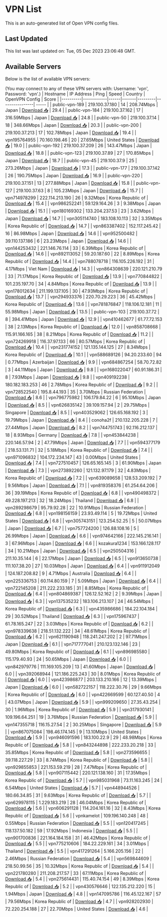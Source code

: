 # VPN List

This is an auto-generated list of Open VPN config files.

## Last Updated

This list was last updated on: Tue, 05 Dec 2023 23:06:48 GMT.

## Available Servers

Below is the list of available VPN servers:

(You may connect to any of these VPN servers with: Username: 'vpn', Password: 'vpn'.)
| Hostname | IP Address | Ping | Speed | Country | OpenVPN Config | Score |
|----------|------------|------|-------|---------|----------------| ----- |
| public-vpn-189 | 219.100.37.180 | 14 | 208.74Mbps | Japan | [Download 📥](./configs/server_0_JP.ovpn) | 29.4 |
| public-vpn-184 | 219.100.37.162 | 17 | 316.59Mbps | Japan | [Download 📥](./configs/server_1_JP.ovpn) | 24.8 |
| public-vpn-50 | 219.100.37.14 | 18 | 348.66Mbps | Japan | [Download 📥](./configs/server_2_JP.ovpn) | 20.3 |
| public-vpn-200 | 219.100.37.213 | 17 | 102.78Mbps | Japan | [Download 📥](./configs/server_3_JP.ovpn) | 19.4 |
| vpn195764955 | 70.160.198.46 | 20 | 27.65Mbps | United States | [Download 📥](./configs/server_4_US.ovpn) | 19.0 |
| public-vpn-192 | 219.100.37.209 | 26 | 143.47Mbps | Japan | [Download 📥](./configs/server_5_JP.ovpn) | 18.8 |
| public-vpn-123 | 219.100.37.89 | 27 | 170.85Mbps | Japan | [Download 📥](./configs/server_6_JP.ovpn) | 18.7 |
| public-vpn-45 | 219.100.37.9 | 25 | 273.26Mbps | Japan | [Download 📥](./configs/server_7_JP.ovpn) | 17.3 |
| public-vpn-177 | 219.100.37.142 | 26 | 190.75Mbps | Japan | [Download 📥](./configs/server_8_JP.ovpn) | 16.9 |
| public-vpn-220 | 219.100.37.151 | 13 | 277.88Mbps | Japan | [Download 📥](./configs/server_9_JP.ovpn) | 15.8 |
| public-vpn-127 | 219.100.37.63 | 8 | 105.23Mbps | Japan | [Download 📥](./configs/server_10_JP.ovpn) | 15.7 |
| vpn714978299 | 222.114.213.190 | 26 | 9.32Mbps | Korea Republic of | [Download 📥](./configs/server_11_KR.ovpn) | 15.4 |
| vpn986252241 | 59.129.164.26 | 3 | 9.38Mbps | Japan | [Download 📥](./configs/server_12_JP.ovpn) | 15.1 |
| vpn180169302 | 133.204.237.53 | 23 | 3.62Mbps | Japan | [Download 📥](./configs/server_13_JP.ovpn) | 14.7 |
| vpn305114740 | 183.108.10.113 | 32 | 3.35Mbps | Korea Republic of | [Download 📥](./configs/server_14_KR.ovpn) | 14.7 |
| vpn863387402 | 152.117.245.42 | 16 | 86.98Mbps | Japan | [Download 📥](./configs/server_15_JP.ovpn) | 14.6 |
| vpn952500482 | 39.110.137.186 | 6 | 23.23Mbps | Japan | [Download 📥](./configs/server_16_JP.ovpn) | 14.6 |
| vpn144253432 | 221.146.76.114 | 33 | 6.39Mbps | Korea Republic of | [Download 📥](./configs/server_17_KR.ovpn) | 14.6 |
| vpn892113052 | 59.20.187.60 | 22 | 8.89Mbps | Korea Republic of | [Download 📥](./configs/server_18_KR.ovpn) | 14.4 |
| vpn788078718 | 116.105.226.192 | 31 | 4.17Mbps | Viet Nam | [Download 📥](./configs/server_19_VN.ovpn) | 14.3 |
| vpn864308639 | 220.121.210.79 | 33 | 71.17Mbps | Korea Republic of | [Download 📥](./configs/server_20_KR.ovpn) | 13.9 |
| vpn770844822 | 101.235.197.70 | 34 | 4.84Mbps | Korea Republic of | [Download 📥](./configs/server_21_KR.ovpn) | 13.9 |
| vpn178012634 | 211.199.137.105 | 30 | 47.93Mbps | Korea Republic of | [Download 📥](./configs/server_22_KR.ovpn) | 13.7 |
| vpn294933376 | 220.70.29.223 | 36 | 45.42Mbps | Korea Republic of | [Download 📥](./configs/server_23_KR.ovpn) | 13.6 |
| vpn781876847 | 118.106.12.181 | 11 | 55.98Mbps | Japan | [Download 📥](./configs/server_24_JP.ovpn) | 13.5 |
| public-vpn-103 | 219.100.37.72 | 8 | 394.41Mbps | Japan | [Download 📥](./configs/server_25_JP.ovpn) | 12.9 |
| vpn410462677 | 61.77.72.153 | 38 | 2.13Mbps | Korea Republic of | [Download 📥](./configs/server_26_KR.ovpn) | 12.0 |
| vpn858708668 | 115.91.166.165 | 38 | 8.21Mbps | Korea Republic of | [Download 📥](./configs/server_27_KR.ovpn) | 11.2 |
| vpn724269918 | 116.37.97.133 | 66 | 80.57Mbps | Korea Republic of | [Download 📥](./configs/server_28_KR.ovpn) | 10.4 |
| vpn231774152 | 121.135.144.125 | 27 | 8.34Mbps | Korea Republic of | [Download 📥](./configs/server_29_KR.ovpn) | 10.1 |
| vpn588689126 | 94.20.233.60 | 94 | 0.77Mbps | Azerbaijan | [Download 📥](./configs/server_30_AZ.ovpn) | 9.9 |
| vpn684867254 | 58.70.72.82 | 3 | 44.11Mbps | Japan | [Download 📥](./configs/server_31_JP.ovpn) | 9.8 |
| vpn168022047 | 60.91.186.31 | 8 | 7.93Mbps | Japan | [Download 📥](./configs/server_32_JP.ovpn) | 9.8 |
| vpn409192238 | 180.182.183.253 | 46 | 2.78Mbps | Korea Republic of | [Download 📥](./configs/server_33_KR.ovpn) | 9.2 |
| vpn728522540 | 195.8.44.193 | 35 | 3.70Mbps | Russian Federation | [Download 📥](./configs/server_34_RU.ovpn) | 8.6 |
| vpn796775982 | 106.179.84.22 | 6 | 95.10Mbps | Japan | [Download 📥](./configs/server_35_JP.ovpn) | 8.5 |
| vpn626835142 | 39.109.157.94 | 2 | 29.75Mbps | Singapore | [Download 📥](./configs/server_36_SG.ovpn) | 8.5 |
| vpn403529062 | 126.65.168.192 | 3 | 19.79Mbps | Japan | [Download 📥](./configs/server_37_JP.ovpn) | 8.4 |
| conoha2f | 210.132.205.228 | 7 | 27.44Mbps | Japan | [Download 📥](./configs/server_38_JP.ovpn) | 8.2 |
| vpn744751743 | 92.116.212.137 | 18 | 8.93Mbps | Germany | [Download 📥](./configs/server_39_DE.ovpn) | 7.8 |
| vpn453844238 | 220.146.57.94 | 2 | 47.79Mbps | Japan | [Download 📥](./configs/server_40_JP.ovpn) | 7.7 |
| vpn594377179 | 218.53.131.71 | 32 | 5.18Mbps | Korea Republic of | [Download 📥](./configs/server_41_KR.ovpn) | 7.4 |
| vpn971096832 | 104.172.234.147 | 43 | 0.00Mbps | United States | [Download 📥](./configs/server_42_US.ovpn) | 7.4 |
| vpn727510457 | 126.65.165.145 | 3 | 61.90Mbps | Japan | [Download 📥](./configs/server_43_JP.ovpn) | 7.3 |
| vpn273892260 | 121.132.97.179 | 32 | 4.83Mbps | Korea Republic of | [Download 📥](./configs/server_44_KR.ovpn) | 7.2 |
| vpn639089658 | 128.53.209.192 | 7 | 9.56Mbps | Japan | [Download 📥](./configs/server_45_JP.ovpn) | 7.1 |
| vpn819358376 | 61.254.64.206 | 36 | 39.19Mbps | Korea Republic of | [Download 📥](./configs/server_46_KR.ovpn) | 6.8 |
| vpn490498372 | 49.228.197.213 | 32 | 18.24Mbps | Thailand | [Download 📥](./configs/server_47_TH.ovpn) | 6.8 |
| vpn289298679 | 95.79.92.28 | 22 | 10.91Mbps | Russian Federation | [Download 📥](./configs/server_48_RU.ovpn) | 6.8 |
| vpn198156159 | 23.93.49.114 | 5 | 19.72Mbps | United States | [Download 📥](./configs/server_49_US.ovpn) | 6.8 |
| vpn305743151 | 123.254.52.25 | 5 | 50.07Mbps | Japan | [Download 📥](./configs/server_50_JP.ovpn) | 6.7 |
| vpn757724200 | 126.88.108.16 | 5 | 26.99Mbps | Japan | [Download 📥](./configs/server_51_JP.ovpn) | 6.6 |
| vpn974642166 | 222.145.216.141 | 3 | 67.96Mbps | Japan | [Download 📥](./configs/server_52_JP.ovpn) | 6.6 |
| kozakura1234 | 153.166.128.117 | 34 | 10.21Mbps | Japan | [Download 📥](./configs/server_53_JP.ovpn) | 6.5 |
| vpn250504316 | 211.10.35.144 | 6 | 22.17Mbps | Japan | [Download 📥](./configs/server_54_JP.ovpn) | 6.5 |
| vpn913650738 | 111.107.38.20 | 27 | 10.03Mbps | Japan | [Download 📥](./configs/server_55_JP.ovpn) | 6.4 |
| vpn911912049 | 124.187.208.82 | 9 | 4.71Mbps | Australia | [Download 📥](./configs/server_56_AU.ovpn) | 6.4 |
| vpn225336753 | 60.114.80.159 | 7 | 5.09Mbps | Japan | [Download 📥](./configs/server_57_JP.ovpn) | 6.4 |
| vpn722145208 | 211.222.233.185 | 31 | 8.85Mbps | Korea Republic of | [Download 📥](./configs/server_58_KR.ovpn) | 6.4 |
| vpn804869387 | 126.12.52.162 | 2 | 9.39Mbps | Japan | [Download 📥](./configs/server_59_JP.ovpn) | 6.3 |
| vpn137535232 | 183.106.213.107 | 24 | 46.54Mbps | Korea Republic of | [Download 📥](./configs/server_60_KR.ovpn) | 6.3 |
| vpn435986686 | 184.22.104.184 | 29 | 30.52Mbps | Thailand | [Download 📥](./configs/server_61_TH.ovpn) | 6.3 |
| vpn175967437 | 61.78.165.247 | 22 | 3.03Mbps | Korea Republic of | [Download 📥](./configs/server_62_KR.ovpn) | 6.2 |
| vpn978339638 | 218.51.132.222 | 34 | 48.61Mbps | Korea Republic of | [Download 📥](./configs/server_63_KR.ovpn) | 6.2 |
| vpn621190948 | 118.241.247.202 | 2 | 97.71Mbps | Japan | [Download 📥](./configs/server_64_JP.ovpn) | 6.1 |
| vpn717777041 | 210.123.132.146 | 23 | 49.80Mbps | Korea Republic of | [Download 📥](./configs/server_65_KR.ovpn) | 6.1 |
| vpn896985580 | 115.179.40.93 | 24 | 50.65Mbps | Japan | [Download 📥](./configs/server_66_JP.ovpn) | 6.0 |
| vpn842979776 | 111.169.105.209 | 13 | 41.60Mbps | Japan | [Download 📥](./configs/server_67_JP.ovpn) | 6.0 |
| vpn392068944 | 121.186.225.243 | 30 | 8.01Mbps | Korea Republic of | [Download 📥](./configs/server_68_KR.ovpn) | 6.0 |
| vpn423986877 | 203.133.210.166 | 12 | 13.39Mbps | Japan | [Download 📥](./configs/server_69_JP.ovpn) | 6.0 |
| vpn582722157 | 118.222.30.76 | 29 | 9.66Mbps | Korea Republic of | [Download 📥](./configs/server_70_KR.ovpn) | 6.0 |
| vpn422669599 | 60.127.40.50 | 4 | 43.07Mbps | Japan | [Download 📥](./configs/server_71_JP.ovpn) | 5.9 |
| vpn999209650 | 27.35.43.254 | 30 | 1.96Mbps | Korea Republic of | [Download 📥](./configs/server_72_KR.ovpn) | 5.9 |
| vpn317930141 | 109.196.64.251 | 19 | 3.76Mbps | Russian Federation | [Download 📥](./configs/server_73_RU.ovpn) | 5.9 |
| vpn147355718 | 116.15.27.54 | 2 | 30.25Mbps | Singapore | [Download 📥](./configs/server_74_SG.ovpn) | 5.9 |
| vpn867075084 | 198.46.174.145 | 9 | 13.10Mbps | United States | [Download 📥](./configs/server_75_US.ovpn) | 5.9 |
| vpn946091596 | 183.100.22.9 | 29 | 48.98Mbps | Korea Republic of | [Download 📥](./configs/server_76_KR.ovpn) | 5.8 |
| vpn843244898 | 222.233.20.218 | 33 | 35.85Mbps | Korea Republic of | [Download 📥](./configs/server_77_KR.ovpn) | 5.8 |
| vpn273596655 | 39.118.227.29 | 33 | 8.74Mbps | Korea Republic of | [Download 📥](./configs/server_78_KR.ovpn) | 5.8 |
| vpn929855853 | 221.153.59.219 | 28 | 7.47Mbps | Korea Republic of | [Download 📥](./configs/server_79_KR.ovpn) | 5.8 |
| vpn907115442 | 220.121.138.160 | 31 | 17.35Mbps | Korea Republic of | [Download 📥](./configs/server_80_KR.ovpn) | 5.7 |
| vpn985031968 | 73.11.163.245 | 24 | 6.54Mbps | United States | [Download 📥](./configs/server_81_US.ovpn) | 5.7 |
| vpn448944526 | 180.66.34.85 | 31 | 9.63Mbps | Korea Republic of | [Download 📥](./configs/server_82_KR.ovpn) | 5.7 |
| vpn629978115 | 1.229.183.219 | 28 | 46.04Mbps | Korea Republic of | [Download 📥](./configs/server_83_KR.ovpn) | 5.6 |
| vpn606291128 | 114.204.161.16 | 32 | 8.43Mbps | Korea Republic of | [Download 📥](./configs/server_84_KR.ovpn) | 5.6 |
| vpnkamelot | 109.196.140.248 | 48 | 0.55Mbps | Russian Federation | [Download 📥](./configs/server_85_RU.ovpn) | 5.5 |
| vpn120417245 | 118.137.50.182 | 59 | 17.92Mbps | Indonesia | [Download 📥](./configs/server_86_ID.ovpn) | 5.5 |
| vpn901700836 | 221.164.184.158 | 31 | 46.42Mbps | Korea Republic of | [Download 📥](./configs/server_87_KR.ovpn) | 5.5 |
| vpn775210606 | 184.22.229.161 | 34 | 3.01Mbps | Thailand | [Download 📥](./configs/server_88_TH.ovpn) | 5.5 |
| vpn417291264 | 5.166.205.156 | 22 | 2.46Mbps | Russian Federation | [Download 📥](./configs/server_89_RU.ovpn) | 5.4 |
| vpn569844609 | 218.50.99.56 | 35 | 10.32Mbps | Korea Republic of | [Download 📥](./configs/server_90_KR.ovpn) | 5.4 |
| vpn221780280 | 211.208.217.57 | 33 | 67.11Mbps | Korea Republic of | [Download 📥](./configs/server_91_KR.ovpn) | 5.4 |
| vpn275614431 | 115.40.74.154 | 49 | 8.39Mbps | Korea Republic of | [Download 📥](./configs/server_92_KR.ovpn) | 5.2 |
| vpn430576646 | 122.135.212.220 | 15 | 1.94Mbps | Japan | [Download 📥](./configs/server_93_JP.ovpn) | 4.8 |
| vpn147095786 | 116.45.122.167 | 57 | 79.56Mbps | Korea Republic of | [Download 📥](./configs/server_94_KR.ovpn) | 4.7 |
| vpn928202930 | 72.220.254.188 | 27 | 22.70Mbps | United States | [Download 📥](./configs/server_95_US.ovpn) | 4.6 |
